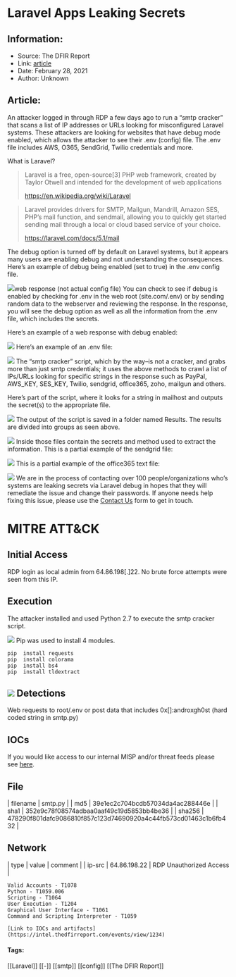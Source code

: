 # Laravel Apps Leaking Secrets
### 

## Information:
+ Source: The DFIR Report
+ Link: [article](https://thedfirreport.com/2021/02/28/laravel-debug-leaking-secrets/)
+ Date: February 28, 2021
+ Author: Unknown


## Article:

An attacker logged in through RDP a few days ago to run a “smtp cracker” that scans a list of IP addresses or URLs looking for misconfigured Laravel systems. These attackers are looking for websites that have debug mode enabled, which allows the attacker to see their .env (config) file. The .env file includes AWS, O365, SendGrid, Twilio credentials and more.


What is Laravel?



> Laravel is a free, open-source[3] PHP web framework, created by Taylor Otwell and intended for the development of web applications
> 
> https://en.wikipedia.org/wiki/Laravel



> Laravel provides drivers for SMTP, Mailgun, Mandrill, Amazon SES, PHP’s mail function, and sendmail, allowing you to quickly get started sending mail through a local or cloud based service of your choice.
> 
> https://laravel.com/docs/5.1/mail


The debug option is turned off by default on Laravel systems, but it appears many users are enabling debug and not understanding the consequences. Here’s an example of debug being enabled (set to true) in the .env config file.


![](https://thedfirreport.com/wp-content/uploads/2021/02/image-22.png)web response (not actual config file)
You can check to see if debug is enabled by checking for .env in the web root (site.com/.env) or by sending random data to the webserver and reviewing the response. In the response, you will see the debug option as well as all the information from the .env file, which includes the secrets.


Here’s an example of a web response with debug enabled:


![](https://thedfirreport.com/wp-content/uploads/2021/02/image-23.png)
Here’s an example of an .env file:


![](https://thedfirreport.com/wp-content/uploads/2021/02/image-24.png)
The “smtp cracker” script, which by the way–is not a cracker, and grabs more than just smtp credentials; it uses the above methods to crawl a list of IPs/URLs looking for specific strings in the response such as PayPal, AWS\_KEY, SES\_KEY, Twilio, sendgrid, office365, zoho, mailgun and others. 


Here’s part of the script, where it looks for a string in mailhost and outputs the secret(s) to the appropriate file.


![](https://thedfirreport.com/wp-content/uploads/2021/02/image-20.png)
The output of the script is saved in a folder named Results. The results are divided into groups as seen above.


![](https://thedfirreport.com/wp-content/uploads/2021/02/image-12.png)
Inside those files contain the secrets and method used to extract the information. This is a partial example of the sendgrid file:


![](https://thedfirreport.com/wp-content/uploads/2021/02/image-13.png)
This is a partial example of the office365 text file:


![](https://thedfirreport.com/wp-content/uploads/2021/02/image-15.png)
We are in the process of contacting over 100 people/organizations who’s systems are leaking secrets via Laravel debug in hopes that they will remediate the issue and change their passwords. If anyone needs help fixing this issue, please use the [Contact Us](https://thedfirreport.com/contact/) form to get in touch.


MITRE ATT&CK
============


Initial Access
--------------


RDP login as local admin from 64.86.198[.]22. No brute force attempts were seen from this IP.


Execution
---------


The attacker installed and used Python 2.7 to execute the smtp cracker script.


![](https://thedfirreport.com/wp-content/uploads/2021/02/image.png)
Pip was used to install 4 modules.



```
pip  install requests
pip  install colorama
pip  install bs4
pip  install tldextract

```

![](https://thedfirreport.com/wp-content/uploads/2021/02/image-17.png)
Detections
----------


Web requests to root/.env or post data that includes 0x[]:androxgh0st (hard coded string in smtp.py)


IOCs
----


If you would like access to our internal MISP and/or threat feeds please see [here](https://thedfirreport.com/services/).


File
----




| filename | smtp.py |
| md5 | 39e1ec2c704bcdb57034da4ac288446e |
| sha1 | 352e9c78f08574adbaa0aaf49c19d5853bb4be36 |
| sha256 | 478290f801dafc9086810f857c123d74690920a4c44fb573cd01463c1b6fb432 |


Network
-------




| type | value | comment |
| ip-src | 64.86.198.22 | RDP Unauthorized Access |



```
Valid Accounts - T1078    
Python - T1059.006    
Scripting - T1064    
User Execution - T1204    
Graphical User Interface - T1061    
Command and Scripting Interpreter - T1059    

[Link to IOCs and artifacts](https://intel.thedfirreport.com/events/view/1234)
```




#### Tags:
[[Laravel]] [[-]] [[smtp]] [[config]] [[The DFIR Report]]
